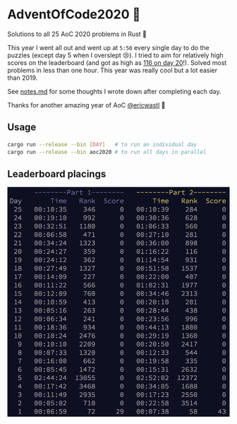 # AdventOfCode2020 :crab:
Solutions to all 25 AoC 2020 problems in Rust :crab:

This year I went all out and went up at `5:50` every single day to do the puzzles (except day 5 when I overslept :cry:). I tried to aim for relatively high scores on the leaderboard (and got as high as [116 on day 20](./src/bin/20.rs)!). Solved most problems in less than one hour. This year was really cool but a lot easier than 2019.

See [notes.md](./notes.md) for some thoughts I wrote down after completing each day.

Thanks for another amazing year of AoC [@ericwastl](https://twitter.com/ericwastl) :christmas_tree:

## Usage
```sh
cargo run --release --bin [DAY]   # to run an individual day
cargo run --release --bin aoc2020 # to run all days in parallel
```

## Leaderboard placings
![leaderboard](./screenshots/leaderboard.png)
